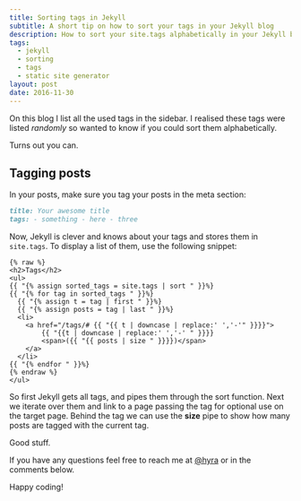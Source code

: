 ```yaml
---
title: Sorting tags in Jekyll
subtitle: A short tip on how to sort your tags in your Jekyll blog
description: How to sort your site.tags alphabetically in your Jekyll blog
tags:
  - jekyll
  - sorting
  - tags
  - static site generator
layout: post
date: 2016-11-30
---
```


On this blog I list all the used tags in the sidebar. I realised these tags were listed _randomly_ so wanted to know if you could sort them alphabetically.

Turns out you can.

<!-- Auto Responsive -->

<!-- <ins class="adsbygoogle"
     style="display:block"
     data-ad-client="ca-pub-0534492338431642"
     data-ad-slot="3131304304"
     data-ad-format="auto"></ins>
<script>
(adsbygoogle = window.adsbygoogle || []).push({});
</script> -->

## Tagging posts

In your posts, make sure you tag your posts in the meta section:

```markdown
title: Your awesome title
tags: - something - here - three
```

Now, Jekyll is clever and knows about your tags and stores them in `site.tags`. To display a list of them, use the following snippet:

```markup
{% raw %}
<h2>Tags</h2>
<ul>
{{ "{% assign sorted_tags = site.tags | sort " }}%}
{{ "{% for tag in sorted_tags " }}%}
  {{ "{% assign t = tag | first " }}%}
  {{ "{% assign posts = tag | last " }}%}
  <li>
  	<a href="/tags/# {{ "{{ t | downcase | replace:' ','-'" }}}}">
		{{ "{{t | downcase | replace:' ','-' " }}}}
  		<span>({{ "{{ posts | size " }}}})</span>
  	</a>
  </li>
{{ "{% endfor " }}%}
{% endraw %}
</ul>
```

So first Jekyll gets all tags, and pipes them through the sort function. Next we iterate over them and link to a page passing the tag for optional use on the target page. Behind the tag we can use the **size** pipe to show how many posts are tagged with the current tag.

Good stuff.

If you have any questions feel free to reach me at [@hyra](http://twitter.com/hyra) or in the comments below.

Happy coding!
